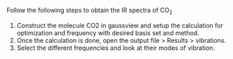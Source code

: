 Follow the following steps to obtain the IR spectra of CO<sub>2</sub>

1. Construct the molecule CO2 in gaussview and setup the calculation for optimization and frequency with desired basis set and method.
2. Once the calculation is done, open the output file > Results > vibrations.
3. Select the different frequencies and look at their modes of vibration.
